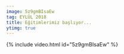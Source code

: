 ```yaml
---
image: 5z9gmBIsaEw
tag: EYLÜL 2018
title: Eğitimlerimiz başlıyor...
ytimg: true
---
```

{% include video.html id="5z9gmBIsaEw" %}
